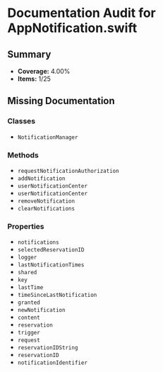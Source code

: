# Documentation Audit for AppNotification.swift

## Summary

- **Coverage:** 4.00%
- **Items:** 1/25

## Missing Documentation

### Classes
- `NotificationManager`

### Methods
- `requestNotificationAuthorization`
- `addNotification`
- `userNotificationCenter`
- `userNotificationCenter`
- `removeNotification`
- `clearNotifications`

### Properties
- `notifications`
- `selectedReservationID`
- `logger`
- `lastNotificationTimes`
- `shared`
- `key`
- `lastTime`
- `timeSinceLastNotification`
- `granted`
- `newNotification`
- `content`
- `reservation`
- `trigger`
- `request`
- `reservationIDString`
- `reservationID`
- `notificationIdentifier`
